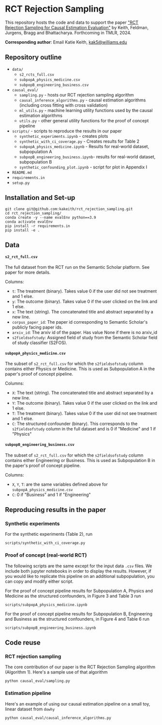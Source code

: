 # RCT Rejection Sampling

This repository hosts the code and data to support the paper ["RCT Rejection Sampling for Causal Estimation Evaluation"](https://arxiv.org/abs/2307.15176) by Keith, Feldman, Jurgens, Bragg and Bhattacharya. Forthcoming in TMLR, 2024. 

**Corresponding author**: Email Katie Keith, kak5@williams.edu

## Repository outline

- `data/`
  - `s2_rcts_full.csv`
  - `subpopA_physics_medicine.csv`
  - `subpopB_engineering_business.csv`
- `causal_eval/`
  - `sampling.py` - hosts our RCT rejection sampling algorithm
  - `causal_inference_algorithms.py` - causal estimation algorithms (including cross fitting with cross validation)
  - `ml_utils.py` - machine learning utility functions used by the causal estimation algorithms
  - `utils.py` - other general utility functions for the proof of concept pipeline
- `scripts/` - scripts to reproduce the results in our paper
  - `synthetic_experiments.ipynb` - creates plots
  - `synthetic_with_ci_coverage.py` - Creates results for Table 2
  - `subpopA_physics_medicine.ipynb` - Results for real-world dataset, subpopulation A 
  - `subpopB_engineering_business.ipynb`- results for real-world dataset, subpopulation B 
  - `synthetic_confounding_plot.ipynb` - script for plot in Appendix I 
- `README.md`
- `requirements.in`
- `setup.py`

## Installation and Set-up

```
git clone git@github.com:kakeith/rct_rejection_sampling.git
cd rct_rejection_sampling/
conda create -y --name evalEnv python==3.9
conda activate evalEnv
pip install -r requirements.in
pip install -e .
```

## Data

#### `s2_rct_full.csv`

The full dataset from the RCT run on the Semantic Scholar platform. See paper for more details.

Columns:

- `t`: The treatment (binary). Takes value 0 if the user did not see treatment and 1 else.
- `y`: The outcome (binary). Takes value 0 if the user clicked on the link and 1 else.
- `x`: The text (string). The concatenated title and abstract separated by a new line.
- `corpus_paper_id`: The paper id corresponding to Semantic Scholar's publicly facing paper ids.
- `arxiv_id`: The arxiv id of the paper. Has value None if there is no arxiv_id
- `s2fieldsofstudy`: Assigned field of study from the Semantic Scholar field of study classifier (S2FOS).

#### `subpopA_physics_medicine.csv`

The subset of `s2_rct_full.csv` for which the `s2fieldsofstudy` column contains either Physics or Medicine. This is used as Subpopulation A in the paper's proof of concept pipeline.

Columns:

- `X`: The text (string). The concatenated title and abstract separated by a new line.
- `Y`: The outcome (binary). Takes value 0 if the user clicked on the link and 1 else.
- `T`: The treatment (binary). Takes value 0 if the user did not see treatment and 1 else.
- `C`: The structured confounder (binary). This corresponds to the `s2fieldsofstudy` column in the full dataset and is 0 if "Medicine" and 1 if "Physics"

#### `subpopB_engineering_business.csv`

The subset of `s2_rct_full.csv` for which the `s2fieldsofstudy` column contains either Engineering or Business. This is used as Subpopulation B in the paper's proof of concept pipeline.

Columns:

- `X`, `Y`, `T`: are the same variables defined above for `subpopA_physics_medicine.csv`
- `C`: 0 if "Business" and 1 if "Engineering"

## Reproducing results in the paper

### Synthetic experiments

For the synthetic experiments (Table 2), run

```
scripts/synthetic_with_ci_coverage.py
```

### Proof of concept (real-world RCT)

The following scripts are the same except for the input data `.csv` files. We include both jupyter notebooks in order to display the results. However, if you would like to replicate this pipeline on an additional subpopulation, you can copy and modify either script.

For the proof of concept pipeline results for Subpopulation A, Physics and Medicine as the structured confounders, in Figure 3 and Table 3 run

```
scripts/subpopA_physics_medicine.ipynb
```

For the proof of concept pipeline results for Subpopulation B, Engineering and Business as the structured confounders, in Figure 4 and Table 6 run

```
scripts/subpopB_engineering_business.ipynb
```

## Code reuse

### RCT rejection sampling

The core contribution of our paper is the RCT Rejection Sampling algorithm (Algorithm 1). Here's a sample use of that algorithm

```
python causal_eval/sampling.py
```

### Estimation pipeline

Here's an example of using our causal estimation pipeline on a small toy, linear dataset from `dowhy`

```
python causal_eval/causal_inference_algorithms.py
```
